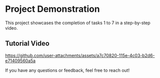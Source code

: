 # Project Demonstration

This project showcases the completion of tasks 1 to 7 in a step-by-step video.

## Tutorial Video

https://github.com/user-attachments/assets/a7c70820-115e-4c03-b2d6-e71409560a5a

If you have any questions or feedback, feel free to reach out!